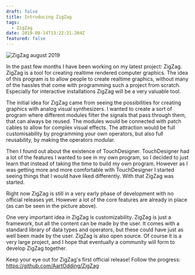 ```yaml
---
draft: false
title: Introducing ZigZag
tags:
  - ZigZag
date: 2019-08-14T13:22:21.204Z
featured: false
---
```

![ZigZag august 2019](/img/ZigZag-aug-2019.png)

In the past few months I have been working on my latest project: ZigZag. ZigZag is a tool for creating realtime rendered computer graphics. The idea of this program is to allow people to create realtime graphics, without many of the hassles that come with programming such a project from scratch. Especially for interactive installations ZigZag will be a very valuable tool.

The initial idea for ZigZag came from seeing the possibilities for creating graphics with analog visual synthesizers. I wanted to create a sort of program where different modules filter the signals that pass through them, that can always be reused. The modules would be connected with patch cables to allow for complex visual effects. The attraction would be full customisability by programming your own operators, but also full reusability, by making the operators modular.

Then I found out about the existence of TouchDesigner. TouchDesigner had a lot of the features I wanted to see in my own program, so I decided to just learn that instead of taking the time to build my own program. However as I was getting more and more comfortable with TouchDesigner I started seeing things that I would have liked differently. With that ZigZag was started.

Right now ZigZag is still in a very early phase of development with no official releases yet. However a lot of the core features are already in place (as can be seen in the picture above). 

One very important idea in ZigZag is customizability. ZigZag is just a framework, but all the content can be made by the user. It comes with a standard library of data types and operators, but these could have just as well been made by the user. ZigZag is also open source. Of course it is a very large project, and I hope that eventually a community will form to develop ZigZag together.

Keep your eye out for ZigZag's first official release! Follow the progress: <https://github.com/AartOdding/ZigZag>


